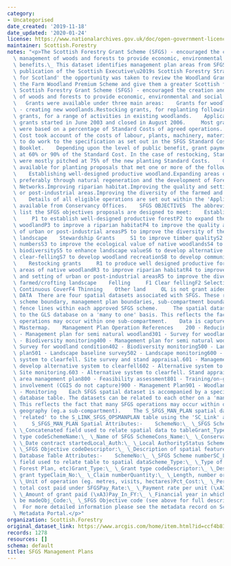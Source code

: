 ```yaml
---
category:
- Uncategorised
date_created: '2019-11-18'
date_updated: '2020-01-24'
license: https://www.nationalarchives.gov.uk/doc/open-government-licence/version/3/
maintainer: Scottish.Forestry
notes: "<p>The Scottish Forestry Grant Scheme (SFGS) - encouraged the creation and\
  \ management of woods and forests to provide economic, environmental and social\
  \ benefits.\_ This dataset identifies management plan areas from SFGS.  Following\
  \ publication of the Scottish Executive\u2019s Scottish Forestry Strategy 'Forests\
  \ for Scotland' the opportunity was taken to review the Woodland Grant Scheme and\
  \ the Farm Woodland Premium Scheme and give them a greater Scottish focus.     The\
  \ Scottish Forestry Grant Scheme (SFGS) - encouraged the creation and management\
  \ of woods and forests to provide economic, environmental and social benefits. \
  \   Grants were available under three main areas:    Grants for woodland expansion\
  \ - creating new woodlands.Restocking grants, for replanting following felling.Stewardship\
  \ grants, for a range of activities in existing woodlands.    Applications for SFGS\
  \ grants started in June 2003 and closed in August 2006.     Most grants for SFGS\
  \ were based on a percentage of Standard Costs of agreed operations. The Standard\
  \ Cost took account of the costs of labour, plants, machinery, materials and supervision\
  \ to do work to the specification as set out in the SFGS Standard Costs and Specifications\
  \ Booklet.    Depending upon the level of public benefit, grant payments were either\
  \ at 60% or 90% of the Standard Cost. In the case of restocking, Standard Costs\
  \ were mostly pitched at 75% of the new planting Standard Costs.    Grants were\
  \ available for planting proposals that met one or more of the following objectives:\
  \    Establishing well-designed productive woodland.Expanding areas of native woodland,\
  \ preferably through natural regeneration and the development of Forest Habitat\
  \ Networks.Improving riparian habitat.Improving the quality and setting of urban\
  \ or post-industrial areas.Improving the diversity of the farmed and crofting landscape.\
  \    Details of all eligible operations are set out within the 'Applicants Booklet'\
  \ available from Conservancy Offices.    SFGS OBJECTIVES  The abbreviations below\
  \ list the SFGS objectives proposals are designed to meet:    Establishment grants\
  \     P1 to establish well-designed productive forestP2 to expand the area of native\
  \ woodlandP3 to improve a riparian habitatP4 to improve the quality and setting\
  \ of urban or post-industrial areasP5 to improve the diversity of the farmed/crofting\
  \ landscape    Stewardship Grants     S1 to improve timber qualityS2 to reduce deer\
  \ numbersS3 to improve the ecological value of native woodlandsS4 to improve woodland\
  \ biodiversityS5 to enhance landscape valueS6 to develop alternative systems to\
  \ clear-fellingS7 to develop woodland recreationS8 to develop community involvement\
  \    Restocking grants     R1 to produce well designed productive forestR2 to restore\
  \ areas of native woodlandR3 to improve riparian habitatR4 to improve the quality\
  \ and setting of urban or post-industrial areasR5 to improve the diversity of the\
  \ farmed/crofting landscape    Felling     F1 Clear fellingF2 Selective fellingF3\
  \ Continuous CoverF4 Thinning    Other land     OL is not grant aided    SPATIAL\
  \ DATA  There are four spatial datasets associated with SFGS. These represent the\
  \ scheme boundary, management plan boundaries, sub-compartment boundaries and deer\
  \ fence lines within each approved SFGS scheme.     The spatial datasets are related\
  \ to the GLS database on a 'many to one' basis. This reflects the fact that many\
  \ operations may occur within one sub-compartment.    Data is captured against OS\
  \ Mastermap.    Management Plan Operation References    200 - Reducing deer numbers300\
  \ - Management plan for semi natural woodland301 - Survey for woodland condition302\
  \ - Biodiversity monitoring400 - Management plan for semi natural woodland401 -\
  \ Survey for woodland condition402 - Biodiversity monitoring500 - Landscape design\
  \ plan501 - Landscape baseline survey502 - Landscape monitoring600 - Alternative\
  \ system to clearfell. Site survey and stand appraisal.601 - Management plan to\
  \ develop alternative system to clearfell602 - Alternative system to clearfell.\
  \ Site monitoring.603 - Alternative system to clearfell. Stand appraisal.700 - Recreation\
  \ area management plan800 - Feasibility assessment801 - Training/on-going community\
  \ involvement (CGIS do not capture)900 - Management Plan901 - Woodland Survey 902\
  \ - Monitoring    Each SFGS spatial dataset is accompanied by a specific non-spatial\
  \ database table. The datasets can be related to each other on a 'many to one' basis.\
  \ This reflects the fact that many SFGS operations may occur within one spatial\
  \ geography (eg.a sub-compartment).    The S_SFGS_MAN_PLAN spatial dataset can be\
  \ 'related' to the S_LINK_SFGS_OPSMANPLAN table using the 'SC_Link' attribute field.\
  \     S_SFGS_MAN_PLAN Spatial Attributes:-    SchemeNo:\_ \_SFGS Scheme numberSC_Link:\_\
  \ \_Concatenated field used to relate spatial data to tableGrant_Type:\_ \_Grant\
  \ type codeSchemeName:\_ \_Name of SFGS SchemeCons_Name:\_ \_ConservancyCont_Start:\_\
  \ \_Date contract startedLocal_Auth:\_ \_Local AuthorityStatus Scheme:\_ \_statusObj_Code:\_\
  \ \_SFGS Objective codeDescriptor:\_ \_Description of spatial feature    S_LINK_SFGS_OPSMANPLAN\
  \ Database Table Attributes:-    SchemeNo:\_ \_SFGS Scheme numberSC_Link:\_ \_Concatenated\
  \ field used to relate table to spatial dataScheme_Type:\_ \_Type of scheme (SFGS,\
  \ Forest Plan, etc)Grant_Type:\_ \_Grant type codeDescriptor:\_ \_Description of\
  \ grant typeClaim_No:\_ \_Claim numberQuantity:\_ \_Length, number or area of operationUnit:\_\
  \ \_Unit of operation (eg. metres, visits, hectares)Pct_Cost:\_ \_Percentage of\
  \ total cost paid under SFGSPay_Rate:\_ \_Payment rate per unit (\xA3)Grant_Paid:\_\
  \ \_Amount of grant paid (\xA3)Pay_In_FY:\_ \_Financial year in which payment should\
  \ be madeObj_Code:\_ \_SFGS Objective code (see above for full descriptions)   \
  \  For more detailed information please see the metadata record on Scotland's SpatialData.gov.scot\
  \ Metadata Portal.</p>"
organization: Scottish.Forestry
original_dataset_link: https://www.arcgis.com/home/item.html?id=ccf4b816d84349ee8aeab26132e4f999
records: 1278
resources: []
schema: default
title: SFGS Management Plans
---
```

